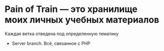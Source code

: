 # Pain of Train — это хранилище моих личных учебных материалов

Каждая ветка отведена под определенную тематику
- Server branch. Всё, связанное с PHP
